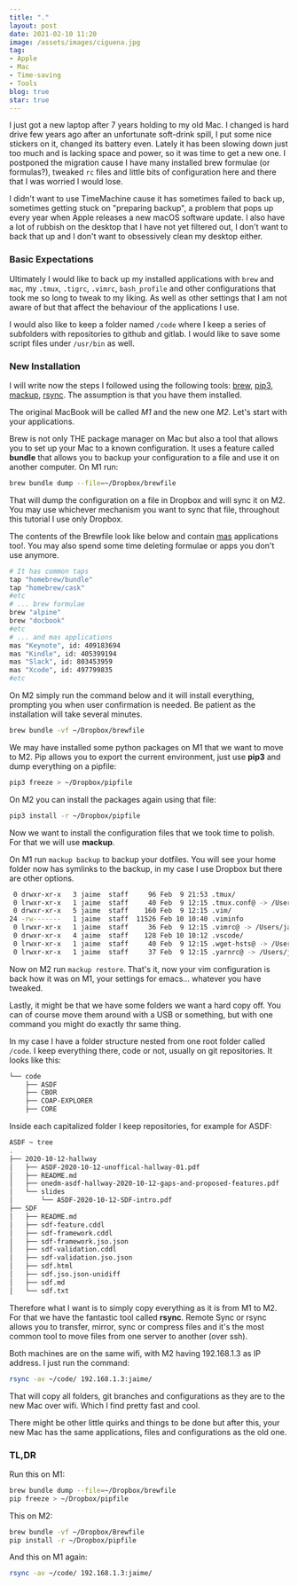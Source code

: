 ```yaml
---
title: "."
layout: post
date: 2021-02-10 11:20
image: /assets/images/ciguena.jpg
tag:
- Apple
- Mac
- Time-saving
- Tools
blog: true
star: true
---
```


I just got a new laptop after 7 years holding to my old Mac. I changed is hard drive few years ago after an unfortunate soft-drink spill, I put some nice stickers on it, changed its battery even. Lately it has been slowing down just too much and is lacking space and power, so it was time to get a new one. I postponed the migration cause I have many installed brew formulae (or formulas?), tweaked `rc` files and little bits of configuration here and there that I was worried I would lose.

I didn't want to use TimeMachine cause it has sometimes failed to back up, sometimes getting stuck on "preparing backup", a problem that pops up every year when Apple releases a new macOS software update. I also have a lot of rubbish on the desktop that I have not yet filtered out, I don't want to back that up and I don't want to obsessively clean my desktop either.

### Basic Expectations

Ultimately I would like to back up my installed applications with `brew` and `mac`, my `.tmux`, `.tigrc`, `.vimrc`, `bash_profile` and other configurations that took me so long to tweak to my liking. As well as other settings that I am not aware of but that affect the behaviour of the applications I use.

I would also like to keep a folder named `/code` where I keep a series of subfolders with repositories to github and gitlab. I would like to save some script files under `/usr/bin` as well.

### New Installation

I will write now the steps I followed using the following tools: [brew](http://brew.sh), [pip3](https://pip.pypa.io/en/stable/installing/), [mackup](https://github.com/lra/mackup), [rsync](https://linux.die.net/man/1/rsync). The assumption is that you have them installed.

The original MacBook will be called *M1* and the new one *M2*. Let's start with your applications.

Brew is not only THE package manager on Mac but also a tool that allows you to set up your Mac to a known configuration. It uses a feature called **bundle** that allows you to backup your configuration to a file and use it on another computer. On M1 run:

```sh
brew bundle dump --file=~/Dropbox/brewfile
```

That will dump the configuration on a file in Dropbox and will sync it on M2. You may use whichever mechanism you want to sync that file, throughout this tutorial I use only Dropbox.

The contents of the Brewfile look like below and contain [mas](https://github.com/mas-cli/mas) applications too!. You may also spend some time deleting formulae or apps you don't use anymore.

```sh
# It has common taps
tap "homebrew/bundle"
tap "homebrew/cask"
#etc
# ... brew formulae
brew "alpine"
brew "docbook"
#etc
# ... and mas applications
mas "Keynote", id: 409183694
mas "Kindle", id: 405399194
mas "Slack", id: 803453959
mas "Xcode", id: 497799835
#etc
```

On M2 simply run the command below and it will install everything, prompting you when user confirmation is needed. Be patient as the installation will take several minutes.

```sh
brew bundle -vf ~/Dropbox/brewfile
``` 

We may have installed some python packages on M1 that we want to move to M2. Pip allows you to export the current environment, just use **pip3** and dump everything on a pipfile:

```sh
pip3 freeze > ~/Dropbox/pipfile
```

On M2 you can install the packages again using that file:

```sh
pip3 install -r ~/Dropbox/pipfile
```

Now we want to install the configuration files that we took time to polish. For that we will use **mackup**. 

On M1 run `mackup backup` to backup your dotfiles. You will see your home folder now has symlinks to the backup, in my case I use Dropbox but there are other options.

```sh
 0 drwxr-xr-x   3 jaime  staff     96 Feb  9 21:53 .tmux/
 0 lrwxr-xr-x   1 jaime  staff     40 Feb  9 12:15 .tmux.conf@ -> /Users/jaime/Dropbox/Mackup/.tmux.conf
 0 drwxr-xr-x   5 jaime  staff    160 Feb  9 12:15 .vim/
24 -rw-------   1 jaime  staff  11526 Feb 10 10:40 .viminfo
 0 lrwxr-xr-x   1 jaime  staff     36 Feb  9 12:15 .vimrc@ -> /Users/jaime/Dropbox/Mackup/.vimrc
 0 drwxr-xr-x   4 jaime  staff    128 Feb 10 10:12 .vscode/
 0 lrwxr-xr-x   1 jaime  staff     40 Feb  9 12:15 .wget-hsts@ -> /Users/jaime/Dropbox/Mackup/.wget-hsts
 0 lrwxr-xr-x   1 jaime  staff     37 Feb  9 12:15 .yarnrc@ -> /Users/jaime/Dropbox/Mackup/.yarnrc
```

Now on M2 run `mackup restore`. That's it, now your vim configuration is back how it was on M1, your settings for emacs... whatever you have tweaked. 

Lastly, it might be that we have some folders we want a hard copy off. You can of course move them around with a USB or something, but with one command you might do exactly thr same thing. 

In my case I have a folder structure nested from one root folder called `/code`. I keep everything there, code or not, usually on git repositories. It looks like this:

```sh
└── code
    ├── ASDF
    ├── CBOR
    ├── COAP-EXPLORER
    ├── CORE
```

Inside each capitalized folder I keep repositories, for example for ASDF:

```sh
ASDF ~ tree
.
├── 2020-10-12-hallway
│   ├── ASDF-2020-10-12-unoffical-hallway-01.pdf
│   ├── README.md
│   ├── onedm-asdf-hallway-2020-10-12-gaps-and-proposed-features.pdf
│   └── slides
│       └── ASDF-2020-10-12-SDF-intro.pdf
├── SDF
│   ├── README.md
│   ├── sdf-feature.cddl
│   ├── sdf-framework.cddl
│   ├── sdf-framework.jso.json
│   ├── sdf-validation.cddl
│   ├── sdf-validation.jso.json
│   ├── sdf.html
│   ├── sdf.jso.json-unidiff
│   ├── sdf.md
│   └── sdf.txt
```

Therefore what I want is to simply copy everything as it is from M1 to M2. For that we have the fantastic tool called **rsync**. Remote Sync or rsync allows you to transfer, mirror, sync or compress files and it's the most common tool to move files from one server to another (over ssh). 

Both machines are on the same wifi, with M2 having 192.168.1.3 as IP address. I just run the command:

```sh
rsync -av ~/code/ 192.168.1.3:jaime/
```

That will copy all folders, git branches and configurations as they are to the new Mac over wifi. Which I find pretty fast and cool.

There might be other little quirks and things to be done but after this, your new Mac has the same applications, files and configurations as the old one. 

### TL,DR

Run this on M1:
```sh
brew bundle dump --file=~/Dropbox/brewfile
pip freeze > ~/Dropbox/pipfile
```

This on M2:
```sh
brew bundle -vf ~/Dropbox/Brewfile
pip install -r ~/Dropbox/pipfile
```

And this on M1 again:
```sh
rsync -av ~/code/ 192.168.1.3:jaime/
```

